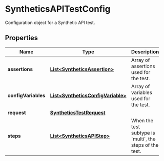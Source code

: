 

# SyntheticsAPITestConfig

Configuration object for a Synthetic API test.

## Properties

Name | Type | Description | Notes
------------ | ------------- | ------------- | -------------
**assertions** | [**List&lt;SyntheticsAssertion&gt;**](SyntheticsAssertion.md) | Array of assertions used for the test. | 
**configVariables** | [**List&lt;SyntheticsConfigVariable&gt;**](SyntheticsConfigVariable.md) | Array of variables used for the test. |  [optional]
**request** | [**SyntheticsTestRequest**](SyntheticsTestRequest.md) |  |  [optional]
**steps** | [**List&lt;SyntheticsAPIStep&gt;**](SyntheticsAPIStep.md) | When the test subtype is &#x60;multi&#x60;, the steps of the test. |  [optional]



